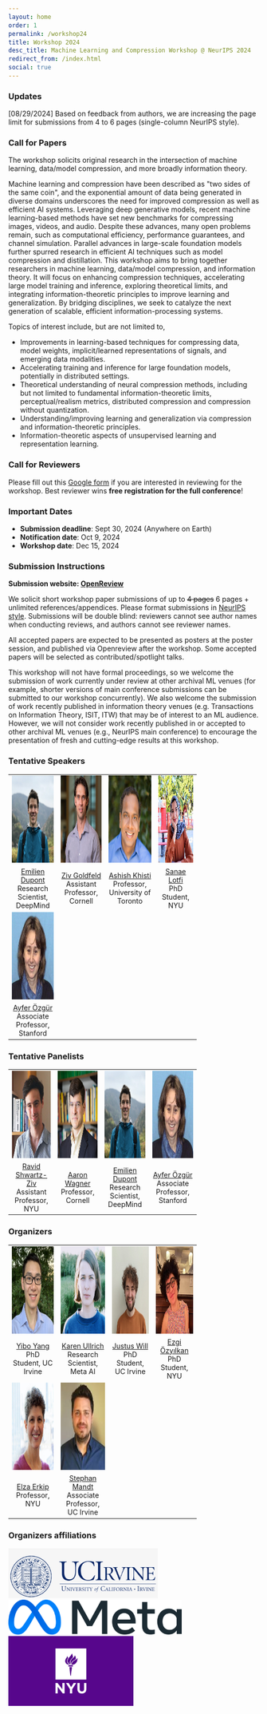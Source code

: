 ```yaml
---
layout: home
order: 1
permalink: /workshop24
title: Workshop 2024
desc_title: Machine Learning and Compression Workshop @ NeurIPS 2024
redirect_from: /index.html
social: true
---
```


### Updates

[08/29/2024] Based on feedback from authors, we are increasing the page limit for submissions from 4 to 6 pages (single-column NeurIPS style).


### Call for Papers


The workshop solicits original research in the intersection of machine learning, data/model compression, and more broadly information theory.

Machine learning and compression have been described as "two sides of the same coin", and the exponential amount of data being generated in diverse domains underscores the need for improved compression as well as efficient AI systems. Leveraging deep generative models, recent machine learning-based methods have set new benchmarks for compressing images, videos, and audio. Despite these advances, many open problems remain, such as computational efficiency, performance guarantees, and channel simulation. Parallel advances in large-scale foundation models further spurred research in efficient AI techniques such as model compression and distillation. This workshop aims to bring together researchers in machine learning, data/model compression, and information theory. It will focus on enhancing compression techniques, accelerating large model training and inference, exploring theoretical limits, and integrating information-theoretic principles to improve learning and generalization. By bridging disciplines, we seek to catalyze the next generation of scalable, efficient information-processing systems.


Topics of interest include, but are not limited to,

* Improvements in learning-based techniques for compressing data, model weights, implicit/learned representations of signals, and emerging data modalities.
* Accelerating training and inference for large foundation models, potentially in distributed settings.
* Theoretical understanding of neural compression methods, including but not limited to fundamental information-theoretic limits, perceptual/realism metrics, distributed compression and compression without quantization.
* Understanding/improving learning and generalization via compression and information-theoretic principles.
* Information-theoretic aspects of unsupervised learning and representation learning.


### Call for Reviewers
Please fill out this [Google form](https://forms.gle/UjHFrL4C3nc9ab8j7) if you are interested in reviewing for the workshop. Best reviewer wins **free registration for the full conference**!


### Important Dates

* **Submission deadline**: Sept 30, 2024 (Anywhere on Earth)
* **Notification date**: Oct 9, 2024
* **Workshop date**: Dec 15, 2024

### Submission Instructions

**Submission website: [OpenReview](https://openreview.net/group?id=NeurIPS.cc/2024/Workshop/Compression)**

We solicit short workshop paper submissions of up to ~~4 pages~~ 6 pages + unlimited references/appendices. Please format submissions in [NeurIPS style](https://media.neurips.cc/Conferences/NeurIPS2024/Styles.zip). Submissions will be double blind: reviewers cannot see author names when conducting reviews, and authors cannot see reviewer names.

All accepted papers are expected to be presented as posters at the poster session, and published via Openreview after the workshop.  Some accepted papers will be selected as contributed/spotlight talks.

This workshop will not have formal proceedings, so we welcome the submission of work currently under review at other archival ML venues (for example, shorter versions of main conference submissions can be submitted to our workshop concurrently). We also welcome the submission of work recently published in information theory venues (e.g. Transactions on Information Theory, ISIT, ITW) that may be of interest to an ML audience. However, we will not consider work recently published in or accepted to other archival ML venues (e.g., NeurIPS main conference) to encourage the presentation of fresh and cutting-edge results at this workshop.

<!-- Paper submissions should be made through OpenReview and further information will be available at [CFP]({{ site.baseurl }}{% link _pages/iclr21_call.md %}). Please send your inquiries by email to the organizers at [neural.compression.workshop@gmail.com](mailto:neural.compression.workshop@gmail.com). -->



### Tentative Speakers

<table style="width:75%">
  <tr>
    <td style="text-align:center"><img src="assets/img/emilien_dupont.jpg" height="175"></td>
    <td style="text-align:center"><img src="assets/img/ziv_goldfeld.png" height="175"></td>
    <td style="text-align:center"><img src="assets/img/ashish_khisti.jpg" height="175"></td>
    <td style="text-align:center"><img src="assets/img/sanae_lotfi.jpg" height="175"></td>
  </tr>
  <tr>
    <td style="text-align:center"><a href="https://emiliendupont.github.io/">Emilien Dupont</a> <br> Research Scientist, DeepMind</td>
    <td style="text-align:center"><a href="https://www.ece.cornell.edu/faculty-directory/ziv-goldfeld">Ziv Goldfeld</a> <br> Assistant Professor, Cornell</td>
    <td style="text-align:center"><a href="https://www.ece.utoronto.ca/people/khisti-a/">Ashish Khisti</a> <br> Professor, University of Toronto</td>
    <td style="text-align:center"><a href="https://sanaelotfi.github.io/">Sanae Lotfi</a> <br> PhD Student, NYU</td>
  </tr>
  <tr>
    <td style="text-align:center"><img src="assets/img/ayfer_ozgur.jpg" height="175"></td>
  </tr>
  <tr>
    <td style="text-align:center"><a href="https://web.stanford.edu/~aozgur/">Ayfer Özgür</a> <br> Associate Professor, Stanford</td>
  </tr>
</table>


### Tentative Panelists

<table style="width:75%">
  <tr>
    <td style="text-align:center"><img src="assets/img/ravid_shwartz-ziv.png" height="175"></td>
    <td style="text-align:center"><img src="assets/img/aaron_wagner.jpg" height="175"></td>
    <td style="text-align:center"><img src="assets/img/emilien_dupont.jpg" height="175"></td>
    <td style="text-align:center"><img src="assets/img/ayfer_ozgur.jpg" height="175"></td>
  </tr>
  <tr>
    <td style="text-align:center"><a href="https://www.ravid-shwartz-ziv.com/"> Ravid Shwartz-Ziv </a> <br> Assistant Professor, NYU </td>
    <td style="text-align:center"><a href="https://www.ece.cornell.edu/faculty-directory/aaron-b-wagner">Aaron Wagner</a> <br> Professor, Cornell</td>
    <td style="text-align:center"><a href="https://emiliendupont.github.io/">Emilien Dupont</a> <br> Research Scientist, DeepMind</td>
    <td style="text-align:center"><a href="https://web.stanford.edu/~aozgur/">Ayfer Özgür</a> <br> Associate Professor, Stanford</td>
  </tr>
</table>


### Organizers


<table style="width:75%">
  <tr>
    <td style="text-align:center"><img src="assets/img/yibo_yang.jpg" height="175"></td>
    <td style="text-align:center"><img src="assets/img/karen_ullrich.jpg" height="175"></td>
    <td style="text-align:center"><img src="assets/img/justus_will.jpg" height="175"></td>
    <td style="text-align:center"><img src="assets/img/ezgi_ozyilkan.jpg" height="175"></td>
  </tr>
  <tr>
    <td style="text-align:center"><a href="https://yiboyang.com">Yibo Yang</a> <br> PhD Student, UC Irvine</td>
    <td style="text-align:center"><a href="https://karenullrich.info">Karen Ullrich</a> <br>Research Scientist, Meta AI</td>
    <td style="text-align:center"><a href="https://www.justuswill.com/">Justus Will</a> <br> PhD Student, UC Irvine</td>
    <td style="text-align:center"><a href="https://ezgimez.github.io/">Ezgi Özyılkan</a> <br> PhD Student, NYU</td>
  </tr>
  <tr>
    <td style="text-align:center"><img src="assets/img/elza_erkip.jpg" height="175"></td>
    <td style="text-align:center"><img src="assets/img/stephan_mandt.jpg" height="175"></td>
  </tr>
  <tr>
    <td style="text-align:center"><a href="https://wp.nyu.edu/elza_erkip/">Elza Erkip</a> <br> Professor, NYU</td>
    <td style="text-align:center"><a href="http://www.stephanmandt.com">Stephan Mandt</a> <br> Associate Professor, UC Irvine</td>
  </tr>
</table>


### Organizers affiliations
<td style="text-align:center"><img src="assets/img/logo_uci.jpg" height="100"></td>
<br>

<td style="text-align:center"><img src="assets/img/logo_meta.png" height="70"></td>
<br>

<td style="text-align:center"><img src="assets/img/logo_nyu.png" height="140"></td>

